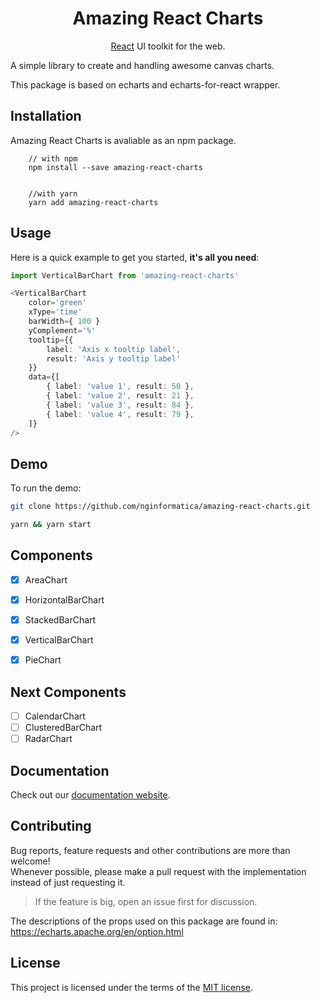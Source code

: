 <h1 align="center">Amazing React Charts</h1>

<div align="center">

[React](http://facebook.github.io/react/) UI toolkit for the web.

</div>

A simple library to create and handling awesome canvas charts. 

This package is based on echarts and echarts-for-react wrapper.

## Installation

Amazing React Charts is avaliable as an npm package.

```
    // with npm 
    npm install --save amazing-react-charts 


    //with yarn 
    yarn add amazing-react-charts 
```

## Usage

Here is a quick example to get you started, **it's all you need**:

```ts
import VerticalBarChart from 'amazing-react-charts'

<VerticalBarChart
    color='green'
    xType='time'
    barWidth={ 100 }
    yComplement='%'
    tooltip={{ 
        label: 'Axis x tooltip label', 
        result: 'Axis y tooltip label' 
    }}
    data={[
        { label: 'value 1', result: 50 },
        { label: 'value 2', result: 21 },
        { label: 'value 3', result: 84 },
        { label: 'value 4', result: 79 }, 
    ]} 
/>

```
## Demo

To run the demo:

```sh
git clone https://github.com/nginformatica/amazing-react-charts.git

yarn && yarn start
```

## Components

- [x] AreaChart
- [x] HorizontalBarChart
- [x] StackedBarChart
- [x] VerticalBarChart
- [x] PieChart


## Next Components

- [ ] CalendarChart
- [ ] ClusteredBarChart
- [ ] RadarChart

## Documentation

Check out our [documentation website](https://nginformatica.github.io/amazing-react-charts/).
  
## Contributing

Bug reports, feature requests and other contributions are more than welcome! <br/>
Whenever possible, please make a pull request with the implementation instead of just requesting it.

> If the feature is big, open an issue first for discussion.

The descriptions of the props used on this package are found in: https://echarts.apache.org/en/option.html

## License

This project is licensed under the terms of the
[MIT license](/LICENSE).